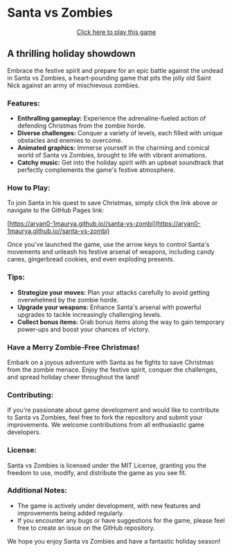# Santa vs Zombies

<p align="center">
  <a href="https://aryan0-1maurya.github.io//santa-vs-zombi">Click here to play this game</a>
</p>

## A thrilling holiday showdown

Embrace the festive spirit and prepare for an epic battle against the undead in Santa vs Zombies, a heart-pounding game that pits the jolly old Saint Nick against an army of mischievous zombies.

### Features:

* **Enthralling gameplay:** Experience the adrenaline-fueled action of defending Christmas from the zombie horde.
* **Diverse challenges:** Conquer a variety of levels, each filled with unique obstacles and enemies to overcome.
* **Animated graphics:** Immerse yourself in the charming and comical world of Santa vs Zombies, brought to life with vibrant animations.
* **Catchy music:** Get into the holiday spirit with an upbeat soundtrack that perfectly complements the game's festive atmosphere.

### How to Play:

To join Santa in his quest to save Christmas, simply click the link above or navigate to the GitHub Pages link:

[https://aryan0-1maurya.github.io//santa-vs-zombi](https://aryan0-1maurya.github.io//santa-vs-zombi)

Once you've launched the game, use the arrow keys to control Santa's movements and unleash his festive arsenal of weapons, including candy canes, gingerbread cookies, and even exploding presents.

### Tips:

* **Strategize your moves:** Plan your attacks carefully to avoid getting overwhelmed by the zombie horde.
* **Upgrade your weapons:** Enhance Santa's arsenal with powerful upgrades to tackle increasingly challenging levels.
* **Collect bonus items:** Grab bonus items along the way to gain temporary power-ups and boost your chances of victory.

### Have a Merry Zombie-Free Christmas!

Embark on a joyous adventure with Santa as he fights to save Christmas from the zombie menace. Enjoy the festive spirit, conquer the challenges, and spread holiday cheer throughout the land!

### Contributing:

If you're passionate about game development and would like to contribute to Santa vs Zombies, feel free to fork the repository and submit your improvements. We welcome contributions from all enthusiastic game developers.

### License:

Santa vs Zombies is licensed under the MIT License, granting you the freedom to use, modify, and distribute the game as you see fit.

### Additional Notes:

* The game is actively under development, with new features and improvements being added regularly.
* If you encounter any bugs or have suggestions for the game, please feel free to create an issue on the GitHub repository.

We hope you enjoy Santa vs Zombies and have a fantastic holiday season!
